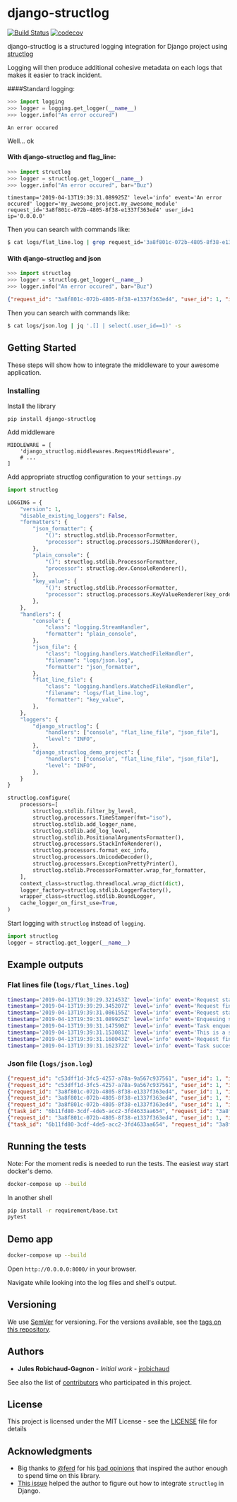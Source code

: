 # django-structlog
[![Build Status](https://travis-ci.org/jrobichaud/django-structlog.svg?branch=master)](https://travis-ci.org/jrobichaud/django-structlog)
[![codecov](https://codecov.io/gh/jrobichaud/django-structlog/branch/master/graph/badge.svg)](https://codecov.io/gh/jrobichaud/django-structlog)

django-structlog is a structured logging integration for Django project using [structlog](https://www.structlog.org/)

Logging will then produce additional cohesive metadata on each logs that makes it easier to track incident.

####Standard logging:
```python
>>> import logging
>>> logger = logging.get_logger(__name__)
>>> logger.info("An error occured")
```

```
An error occured
```

Well... ok

#### With django-structlog and flag_line:
```python
>>> import structlog 
>>> logger = structlog.get_logger(__name__)
>>> logger.info("An error occured", bar="Buz")
```
```
timestamp='2019-04-13T19:39:31.089925Z' level='info' event='An error occured' logger='my_awesome_project.my_awesome_module' request_id='3a8f801c-072b-4805-8f38-e1337f363ed4' user_id=1 ip='0.0.0.0'
```

Then you can search with commands like:
```bash
$ cat logs/flat_line.log | grep request_id='3a8f801c-072b-4805-8f38-e1337f363ed4'
```

#### With django-structlog and json
```python
>>> import structlog 
>>> logger = structlog.get_logger(__name__)
>>> logger.info("An error occured", bar="Buz")
```
```json
{"request_id": "3a8f801c-072b-4805-8f38-e1337f363ed4", "user_id": 1, "ip": "0.0.0.0", "event": "An error occured", "timestamp": "2019-04-13T19:39:31.089925Z", "logger": "my_awesome_project.my_awesome_module", "level": "info", "bar": "buz"}
```
Then you can search with commands like:
```bash
$ cat logs/json.log | jq '.[] | select(.user_id==1)' -s
```

## Getting Started

These steps will show how to integrate the middleware to your awesome application.


### Installing

Install the library

```
pip install django-structlog
```

Add middleware

```
MIDDLEWARE = [
    'django_structlog.middlewares.RequestMiddleware',
    # ...
]
```

Add appropriate structlog configuration to your `settings.py`

```python
import structlog

LOGGING = {
    "version": 1,
    "disable_existing_loggers": False,
    "formatters": {
        "json_formatter": {
            "()": structlog.stdlib.ProcessorFormatter,
            "processor": structlog.processors.JSONRenderer(),
        },
        "plain_console": {
            "()": structlog.stdlib.ProcessorFormatter,
            "processor": structlog.dev.ConsoleRenderer(),
        },
        "key_value": {
            "()": structlog.stdlib.ProcessorFormatter,
            "processor": structlog.processors.KeyValueRenderer(key_order=['timestamp', 'level', 'event', 'logger']),
        },
    },
    "handlers": {
        "console": {
            "class": "logging.StreamHandler",
            "formatter": "plain_console",
        },
        "json_file": {
            "class": "logging.handlers.WatchedFileHandler",
            "filename": "logs/json.log",
            "formatter": "json_formatter",
        },
        "flat_line_file": {
            "class": "logging.handlers.WatchedFileHandler",
            "filename": "logs/flat_line.log",
            "formatter": "key_value",
        },
    },
    "loggers": {
        "django_structlog": {
            "handlers": ["console", "flat_line_file", "json_file"],
            "level": "INFO",
        },
        "django_structlog_demo_project": {
            "handlers": ["console", "flat_line_file", "json_file"],
            "level": "INFO",
        },
    }
}

structlog.configure(
    processors=[
        structlog.stdlib.filter_by_level,
        structlog.processors.TimeStamper(fmt="iso"),
        structlog.stdlib.add_logger_name,
        structlog.stdlib.add_log_level,
        structlog.stdlib.PositionalArgumentsFormatter(),
        structlog.processors.StackInfoRenderer(),
        structlog.processors.format_exc_info,
        structlog.processors.UnicodeDecoder(),
        structlog.processors.ExceptionPrettyPrinter(),
        structlog.stdlib.ProcessorFormatter.wrap_for_formatter,
    ],
    context_class=structlog.threadlocal.wrap_dict(dict),
    logger_factory=structlog.stdlib.LoggerFactory(),
    wrapper_class=structlog.stdlib.BoundLogger,
    cache_logger_on_first_use=True,
)
```
Start logging with `structlog` instead of `logging`.
```python
import structlog
logger = structlog.get_logger(__name__)
```

## Example outputs

### Flat lines file (`logs/flat_lines.log`)
```bash
timestamp='2019-04-13T19:39:29.321453Z' level='info' event='Request started' logger='django_structlog.middlewares.request' request_id='c53dff1d-3fc5-4257-a78a-9a567c937561' user_id=1 ip='0.0.0.0' request=<WSGIRequest: GET '/'> user_agent='Mozilla/5.0 (Macintosh; Intel Mac OS X 10_14_4) AppleWebKit/537.36 (KHTML, like Gecko) Chrome/73.0.3683.86 Safari/537.36'
timestamp='2019-04-13T19:39:29.345207Z' level='info' event='Request finished' logger='django_structlog.middlewares.request' request_id='c53dff1d-3fc5-4257-a78a-9a567c937561' user_id=1 ip='0.0.0.0' code=200
timestamp='2019-04-13T19:39:31.086155Z' level='info' event='Request started' logger='django_structlog.middlewares.request' request_id='3a8f801c-072b-4805-8f38-e1337f363ed4' user_id=1 ip='0.0.0.0' request=<WSGIRequest: POST '/success_task'> user_agent='Mozilla/5.0 (Macintosh; Intel Mac OS X 10_14_4) AppleWebKit/537.36 (KHTML, like Gecko) Chrome/73.0.3683.86 Safari/537.36'
timestamp='2019-04-13T19:39:31.089925Z' level='info' event='Enqueuing successful task' logger='django_structlog_demo_project.home.views' request_id='3a8f801c-072b-4805-8f38-e1337f363ed4' user_id=1 ip='0.0.0.0'
timestamp='2019-04-13T19:39:31.147590Z' level='info' event='Task enqueued' logger='django_structlog.middlewares.celery' request_id='3a8f801c-072b-4805-8f38-e1337f363ed4' user_id=1 ip='0.0.0.0' task_id='6b11fd80-3cdf-4de5-acc2-3fd4633aa654'
timestamp='2019-04-13T19:39:31.153081Z' level='info' event='This is a successful task' logger='django_structlog_demo_project.taskapp.celery' task_id='6b11fd80-3cdf-4de5-acc2-3fd4633aa654' request_id='3a8f801c-072b-4805-8f38-e1337f363ed4' user_id=1 ip='0.0.0.0'
timestamp='2019-04-13T19:39:31.160043Z' level='info' event='Request finished' logger='django_structlog.middlewares.request' request_id='3a8f801c-072b-4805-8f38-e1337f363ed4' user_id=1 ip='0.0.0.0' code=201
timestamp='2019-04-13T19:39:31.162372Z' level='info' event='Task success' logger='django_structlog.middlewares.celery' task_id='6b11fd80-3cdf-4de5-acc2-3fd4633aa654' request_id='3a8f801c-072b-4805-8f38-e1337f363ed4' user_id=1 ip='0.0.0.0' result='None'
```

### Json file (`logs/json.log`)
```json
{"request_id": "c53dff1d-3fc5-4257-a78a-9a567c937561", "user_id": 1, "ip": "0.0.0.0", "request": "<WSGIRequest: GET '/'>", "user_agent": "Mozilla/5.0 (Macintosh; Intel Mac OS X 10_14_4) AppleWebKit/537.36 (KHTML, like Gecko) Chrome/73.0.3683.86 Safari/537.36", "event": "Request started", "timestamp": "2019-04-13T19:39:29.321453Z", "logger": "django_structlog.middlewares.request", "level": "info"}
{"request_id": "c53dff1d-3fc5-4257-a78a-9a567c937561", "user_id": 1, "ip": "0.0.0.0", "code": 200, "event": "Request finished", "timestamp": "2019-04-13T19:39:29.345207Z", "logger": "django_structlog.middlewares.request", "level": "info"}
{"request_id": "3a8f801c-072b-4805-8f38-e1337f363ed4", "user_id": 1, "ip": "0.0.0.0", "request": "<WSGIRequest: POST '/success_task'>", "user_agent": "Mozilla/5.0 (Macintosh; Intel Mac OS X 10_14_4) AppleWebKit/537.36 (KHTML, like Gecko) Chrome/73.0.3683.86 Safari/537.36", "event": "Request started", "timestamp": "2019-04-13T19:39:31.086155Z", "logger": "django_structlog.middlewares.request", "level": "info"}
{"request_id": "3a8f801c-072b-4805-8f38-e1337f363ed4", "user_id": 1, "ip": "0.0.0.0", "event": "Enqueuing successful task", "timestamp": "2019-04-13T19:39:31.089925Z", "logger": "django_structlog_demo_project.home.views", "level": "info"}
{"request_id": "3a8f801c-072b-4805-8f38-e1337f363ed4", "user_id": 1, "ip": "0.0.0.0", "task_id": "6b11fd80-3cdf-4de5-acc2-3fd4633aa654", "event": "Task enqueued", "timestamp": "2019-04-13T19:39:31.147590Z", "logger": "django_structlog.middlewares.celery", "level": "info"}
{"task_id": "6b11fd80-3cdf-4de5-acc2-3fd4633aa654", "request_id": "3a8f801c-072b-4805-8f38-e1337f363ed4", "user_id": 1, "ip": "0.0.0.0", "event": "This is a successful task", "timestamp": "2019-04-13T19:39:31.153081Z", "logger": "django_structlog_demo_project.taskapp.celery", "level": "info"}
{"request_id": "3a8f801c-072b-4805-8f38-e1337f363ed4", "user_id": 1, "ip": "0.0.0.0", "code": 201, "event": "Request finished", "timestamp": "2019-04-13T19:39:31.160043Z", "logger": "django_structlog.middlewares.request", "level": "info"}
{"task_id": "6b11fd80-3cdf-4de5-acc2-3fd4633aa654", "request_id": "3a8f801c-072b-4805-8f38-e1337f363ed4", "user_id": 1, "ip": "0.0.0.0", "result": "None", "event": "Task success", "timestamp": "2019-04-13T19:39:31.162372Z", "logger": "django_structlog.middlewares.celery", "level": "info"}
```


## Running the tests
Note: For the moment redis is needed to run the tests. The easiest way start docker's demo. 

```bash
docker-compose up --build
```

In another shell
```bash
pip install -r requirement/base.txt
pytest
```

## Demo app

```bash
docker-compose up --build
```

Open `http://0.0.0.0:8000/` in your browser.

Navigate while looking into the log files and shell's output. 

## Versioning

We use [SemVer](http://semver.org/) for versioning. For the versions available, see the [tags on this repository](https://github.com/jrobichaud/django-structlog/tags). 

## Authors

* **Jules Robichaud-Gagnon** - *Initial work* - [jrobichaud](https://github.com/jrobichaud)

See also the list of [contributors](https://github.com/jrobichaud/django-structlog/contributors) who participated in this project.

## License

This project is licensed under the MIT License - see the [LICENSE](LICENSE) file for details

## Acknowledgments

- Big thanks to [@ferd](https://github.com/ferd) for his [bad opinions](https://ferd.ca/erlang-otp-21-s-new-logger.html) that inspired the author enough to spend time on this library. 
- [This issue](https://github.com/hynek/structlog/issues/175) helped the author to figure out how to integrate `structlog` in Django.
